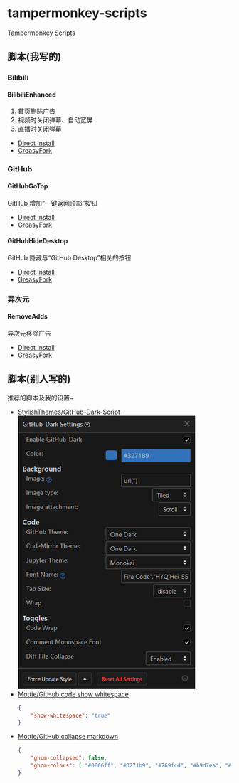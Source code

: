 # tampermonkey-scripts

Tampermonkey Scripts

## 脚本(我写的)

### Bilibili

#### BilibiliEnhanced

1. 首页删除广告
2. 视频时关闭弹幕、自动宽屏
3. 直播时关闭弹幕

* [Direct Install](./scripts/bilibili-enhanced.user.js)
* [GreasyFork](https://greasyfork.org/zh-CN/scripts/380783-bilibilienhanced)

### GitHub

#### GitHubGoTop

GitHub 增加“一键返回顶部”按钮

* [Direct Install](./scripts/github-go-top.user.js)
* [GreasyFork](https://greasyfork.org/zh-CN/scripts/392584-githubgotop)

#### GitHubHideDesktop

GitHub 隐藏与“GitHub Desktop”相关的按钮

* [Direct Install](./scripts/github-hide-desktop.user.js)
* [GreasyFork](https://greasyfork.org/zh-CN/scripts/392623-githubhidedesktop)

### 异次元

#### RemoveAdds

异次元移除广告

* [Direct Install](./scripts/iplaysoft-remove-adds.user.js)
* [GreasyFork](https://greasyfork.org/zh-CN/scripts/392892-iplaysoftremoveadds)

## 脚本(别人写的)

推荐的脚本及我的设置~

* [StylishThemes/GitHub-Dark-Script](https://greasyfork.org/en/scripts/15562-github-dark-script)
    <br/>![settings](./resources/GitHub-Dark_Settings.png)
* [Mottie/GitHub code show whitespace](https://greasyfork.org/en/scripts/28454-github-code-show-whitespace)
    ```json
    {
        "show-whitespace": "true"
    }
    ```
* [Mottie/GitHub collapse markdown](https://greasyfork.org/en/scripts/20974-github-collapse-markdown)
    ```json
    {
        "ghcm-collapsed": false,
        "ghcm-colors": [ "#0066ff", "#3271b9", "#769fcd", "#b9d7ea", "#d6e6f2", "#f7fbfc" ]
    }
    ```
